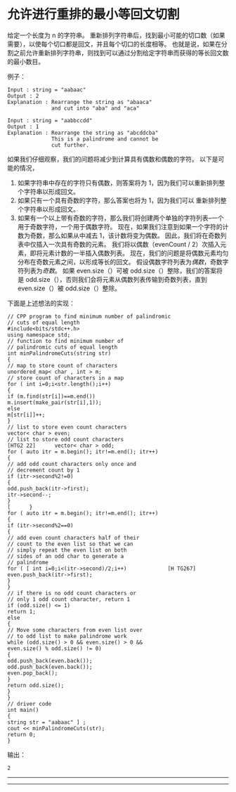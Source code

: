 # 允许进行重排的最小等回文切割

给定一个长度为 n 的字符串。 重新排列字符串后，找到最小可能的切口数（如果需要），以使每个切口都是回文，并且每个切口的长度相等。 也就是说，如果在分割之前允许重新排列字符串，则找到可以通过分割给定字符串而获得的等长回文数的最小数目。

例子：

```
Input : string = "aabaac"
Output : 2
Explanation : Rearrange the string as "abaaca"
              and cut into "aba" and "aca"

Input : string = "aabbccdd"
Output : 1
Explanation : Rearrange the string as "abcddcba"
              This is a palindrome and cannot be 
              cut further.

```

如果我们仔细观察，我们的问题将减少到计算具有偶数和偶数的字符。 以下是可能的情况，

1.  如果字符串中存在的字符只有偶数，则答案将为 1，因为我们可以重新排列整个字符串以形成回文。
2.  如果只有一个具有奇数的字符，那么答案也将为 1，因为我们可以
    重新排列整个字符串以形成回文。
3.  如果有一个以上带有奇数的字符，那么我们将创建两个单独的字符列表–一个用于奇数字符，一个用于偶数字符。 现在，如果我们注意到如果一个字符的计数为奇数，那么如果从中减去 1，该计数将变为偶数。 因此，我们将在奇数列表中仅插入一次具有奇数的元素。 我们将以偶数（evenCount / 2）次插入元素，即将元素计数的一半插入偶数列表。 现在，我们的问题是将偶数元素均匀分布在奇数元素之间，以形成等长的回文。 假设偶数字符列表为*偶数*，奇数字符列表为*奇数*。 如果 even.size（）可被 odd.size（）整除，我们的答案将是 odd.size（），否则我们会将元素从偶数列表传输到奇数列表，直到 even.size（）被 odd.size（）整除。

下面是上述想法的实现：

```
// CPP program to find minimum number of palindromic
// cuts of equal length
#include<bits/stdc++.h>
using namespace std;
// function to find minimum number of
// palindromic cuts of equal length
int minPalindromeCuts(string str)
{
// map to store count of characters
unordered_map< char , int > m;
// store count of characters in a map
for ( int i=0;i<str.length();i++)
{
if (m.find(str[i])==m.end())
m.insert(make_pair(str[i],1));
else
m[str[i]]++;
}
// list to store even count characters
vector< char > even;
// list to store odd count characters
[HTG2 22]      vector< char > odd;
for ( auto itr = m.begin(); itr!=m.end(); itr++)
{
// add odd count characters only once and
// decrement count by 1
if (itr->second%2!=0)
{
odd.push_back(itr->first);
itr->second--;
}
[      }
for ( auto itr = m.begin(); itr!=m.end(); itr++)
{
if (itr->second%2==0)
{
// add even count characters half of their
// count to the even list so that we can
// simply repeat the even list on both
// sides of an odd char to generate a
// palindrome
for ( [ int i=0;i<(itr->second)/2;i++)             [H TG267]
even.push_back(itr->first);
}
}
// if there is no odd count characters or
// only 1 odd count character, return 1
if (odd.size() <= 1)
return 1;
else
{
// Move some characters from even list over
// to odd list to make palindrome work
while (odd.size() > 0 && even.size() > 0 &&
even.size() % odd.size() != 0)
{
odd.push_back(even.back());
odd.push_back(even.back());
even.pop_back();
}
return odd.size();
}
}
// driver code
int main()
{
string str = "aabaac" ] ;
cout << minPalindromeCuts(str);
return 0;
}
```

输出：

```
2

```



* * *

* * *



